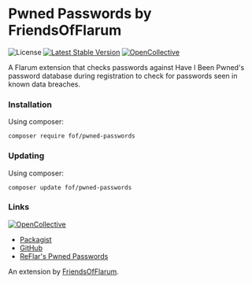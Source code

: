 # Pwned Passwords by FriendsOfFlarum

![License](https://img.shields.io/badge/license-MIT-blue.svg) [![Latest Stable Version](https://img.shields.io/packagist/v/fof/pwned-passwords.svg)](https://packagist.org/packages/fof/pwned-passwords) [![OpenCollective](https://img.shields.io/badge/opencollective-fof-blue.svg)](https://opencollective.com/fof/donate)

A Flarum extension that checks passwords against Have I Been Pwned's password database during registration to check for passwords seen in known data breaches.

### Installation

Using composer:
```
composer require fof/pwned-passwords
```

### Updating

Using composer:
```
composer update fof/pwned-passwords
```

### Links

[![OpenCollective](https://img.shields.io/badge/donate-friendsofflarum-44AEE5?style=for-the-badge&logo=open-collective)](https://opencollective.com/fof/donate)

- [Packagist](https://packagist.org/packages/fof/pwned-passwords)
- [GitHub](https://github.com/FriendsOfFlarum/pwned-passwords)
- [ReFlar's Pwned Passwords](https://packagist.org/packages/reflar/pwned-passwords)

An extension by [FriendsOfFlarum](https://github.com/FriendsOfFlarum).
